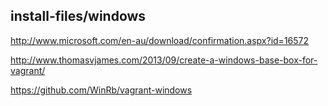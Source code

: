 ## install-files/windows

http://www.microsoft.com/en-au/download/confirmation.aspx?id=16572

http://www.thomasvjames.com/2013/09/create-a-windows-base-box-for-vagrant/

https://github.com/WinRb/vagrant-windows
